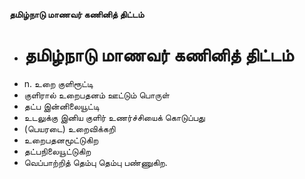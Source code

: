 **தமிழ்நாடு மாணவர் கணினித் திட்டம்**
- # தமிழ்நாடு மாணவர் கணினித் திட்டம்
- n. உறை குளிரூட்டி
- குளிரால் உறைபதனம் ஊட்டும் பொருள்
- தட்ப இன்னிலையூட்டி
- உடலுக்கு இனிய குளிர் உணர்ச்சியைக் கொடுப்பது
- (பெயரடை) உறைவிக்கறி
- உறைபதனமூட்டுகிற
- தட்பநிலையூட்டுகிற
- வெப்பாற்றித் தெம்பு தெம்பு பண்ணுகிற.

